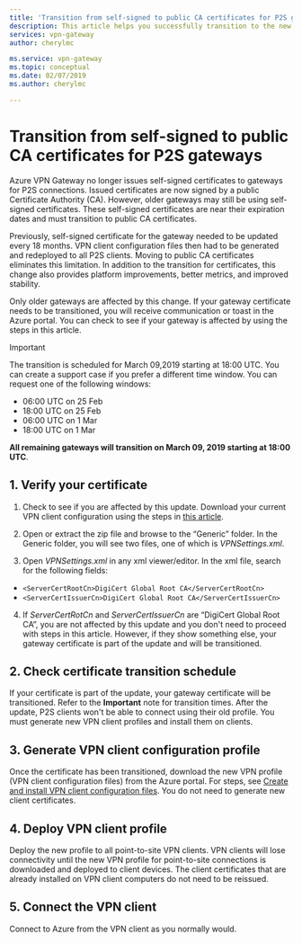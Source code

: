 ```yaml
---
title: 'Transition from self-signed to public CA certificates for P2S gateways| Azure VPN Gateway | Microsoft Docs'
description: This article helps you successfully transition to the new public CA certificates for P2S gateways.
services: vpn-gateway
author: cherylmc

ms.service: vpn-gateway
ms.topic: conceptual
ms.date: 02/07/2019
ms.author: cherylmc

---
```

# Transition from self-signed to public CA certificates for P2S gateways

Azure VPN Gateway no longer issues self-signed certificates to gateways for P2S connections. Issued certificates are now signed by a public Certificate Authority (CA). However, older gateways may still be using self-signed certificates. These self-signed certificates are near their expiration dates and must transition to public CA certificates.

Previously, self-signed certificate for the gateway needed to be updated every 18 months. VPN client configuration files then had to be generated and redeployed to all P2S clients. Moving to public CA certificates eliminates this limitation. In addition to the transition for certificates, this change also provides platform improvements, better metrics, and improved stability.

Only older gateways are affected by this change. If your gateway certificate needs to be transitioned, you will receive communication or toast in the Azure portal. You can check to see if your gateway is affected by using the steps in this article.

>[!IMPORTANT]
>The transition is scheduled for March 09,2019 starting at 18:00 UTC. You can create a support case if you prefer a different time window. You can request one of the following windows:
>
>* 06:00 UTC on 25 Feb
>* 18:00 UTC on 25 Feb
>* 06:00 UTC on 1 Mar
>* 18:00 UTC on 1 Mar
>
>**All remaining gateways will transition on March 09, 2019 starting at 18:00 UTC**.
>

## 1. Verify your certificate

1. Check to see if you are affected by this update. Download your current VPN client configuration using the steps in [this article](point-to-site-vpn-client-configuration-azure-cert.md).

2. Open or extract the zip file and browse to the “Generic” folder. In the Generic folder, you will see two files, one of which is *VPNSettings.xml*.
3. Open *VPNSettings.xml* in any xml viewer/editor. In the xml file, search for the following fields:

  * `<ServerCertRootCn>DigiCert Global Root CA</ServerCertRootCn>`
  * `<ServerCertIssuerCn>DigiCert Global Root CA</ServerCertIssuerCn>`
4. If *ServerCertRotCn* and *ServerCertIssuerCn* are “DigiCert Global Root CA”, you are not affected by this update and you don't need to proceed with steps in this article. However, if they show something else, your gateway certificate is part of the update and will be transitioned.

## 2. Check certificate transition schedule

If your certificate is part of the update, your gateway certificate will be transitioned. Refer to the **Important** note for transition times. After the update, P2S clients won't be able to connect using their old profile. You must generate new VPN client profiles and install them on clients.

## 3. Generate VPN client configuration profile

Once the certificate has been transitioned, download the new VPN profile (VPN client configuration files) from the Azure portal. For steps, see [Create and install VPN client configuration files](point-to-site-vpn-client-configuration-azure-cert.md). You do not need to generate new client certificates.

## 4. Deploy VPN client profile

Deploy the new profile to all point-to-site VPN clients. VPN clients will lose connectivity until the new VPN profile for point-to-site connections is downloaded and deployed to client devices. The client certificates that are already installed on VPN client computers do not need to be reissued.

## 5. Connect the VPN client

Connect to Azure from the VPN client as you normally would.